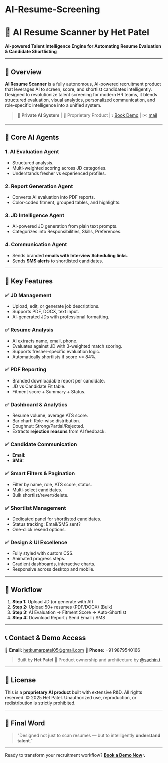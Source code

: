 # AI-Resume-Screening

# 🤖 AI Resume Scanner by Het Patel

**AI-powered Talent Intelligence Engine for Automating Resume Evaluation & Candidate Shortlisting**

---

## 🚀 Overview

**AI Resume Scanner** is a fully autonomous, AI-powered recruitment product that leverages AI to screen, score, and shortlist candidates intelligently. Designed to revolutionize talent screening for modern HR teams, it blends structured evaluation, visual analytics, personalized communication, and role-specific intelligence into a unified system.

> 🔐 **Private AI System** | 💼 Proprietary Product | 📞 [Book Demo](+91-9879540166) | ✉️ [mail](hetkumarpatel07@gmail.com)

---

## 🧠 Core AI Agents

### 1. **AI Evaluation Agent**

* Structured analysis.
* Multi-weighted scoring across JD categories.
* Understands fresher vs experienced profiles.

### 2. **Report Generation Agent**

* Converts AI evaluation into PDF reports.
* Color-coded fitment, grouped tables, and highlights.

### 3. **JD Intelligence Agent**

* AI-powered JD generation from plain text prompts.
* Categorizes into Responsibilities, Skills, Preferences.

### 4. **Communication Agent**

* Sends branded **emails with Interview Scheduling links**.
* Sends **SMS alerts** to shortlisted candidates.

---

## 🎯 Key Features

### ✅ JD Management

* Upload, edit, or generate job descriptions.
* Supports PDF, DOCX, text input.
* AI-generated JDs with professional formatting.

### ✅ Resume Analysis

* AI extracts name, email, phone.
* Evaluates against JD with 3-weighted match scoring.
* Supports fresher-specific evaluation logic.
* Automatically shortlists if score >= 84%.

### ✅ PDF Reporting

* Branded downloadable report per candidate.
* JD vs Candidate Fit table.
* Fitment score + Summary + Status.

### ✅ Dashboard & Analytics

* Resume volume, average ATS score.
* Bar chart: Role-wise distribution.
* Doughnut: Strong/Partial/Rejected.
* Extracts **rejection reasons** from AI feedback.

### ✅ Candidate Communication

* **Email:**
* **SMS:**

### ✅ Smart Filters & Pagination

* Filter by name, role, ATS score, status.
* Multi-select candidates.
* Bulk shortlist/revert/delete.

### ✅ Shortlist Management

* Dedicated panel for shortlisted candidates.
* Status tracking: Email/SMS sent?
* One-click resend options.

### ✅ Design & UI Excellence

* Fully styled with custom CSS.
* Animated progress steps.
* Gradient dashboards, interactive charts.
* Responsive across desktop and mobile.

---

## 🔁 Workflow

1. **Step 1:** Upload JD (or generate with AI)
2. **Step 2:** Upload 50+ resumes (PDF/DOCX) (Bulk)
3. **Step 3:** AI Evaluation → Fitment Score → Auto-Shortlist
4. **Step 4:** Download Report / Send Email / SMS

---

## 📞 Contact & Demo Access

📧 **Email:** [hetkumarpatel05@gmail.com](mailto:hetkumarpatel05@gmail.com)
📱 **Phone:** +91 9879540166

> Built by **Het Patel** 💙
> Product ownership and architecture by [@sachin.t](mailto:hetkumarpatel05@gmail.com)

---

## 🔐 License

This is a **proprietary AI product** built with extensive R\&D.
All rights reserved. © 2025 Het Patel.
Unauthorized use, reproduction, or redistribution is strictly prohibited.

---

## 🙌 Final Word

> "Designed not just to scan resumes — but to intelligently **understand talent**."

---

Ready to transform your recruitment workflow? **[Book a Demo Now](hetkumarpatel07@gmail.com)** 📞
